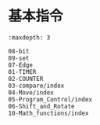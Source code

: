 # 基本指令

```{toctree}
:maxdepth: 3

08-bit
09-set
07-Edge
01-TIMER
02-COUNTER
03-compare/index
04-Move/index
05-Program_Control/index
06-Shift_and_Rotate
10-Math_functions/index

```
<!-- 
- [位逻辑](./08-bit.md)
- [置位和复位](./09-set.md)
- [上升沿和下降沿](./07-Edge.md)
- [定时器](./01-TIMER.md)
- [计数器](./02-COUNTER.md)
- [比较指令](./03-Compare_Variant.md)
- [MOVE](./04-Move/index.md)
- [移位和循环指令](./06-Shift_and_Rotate.md) -->
